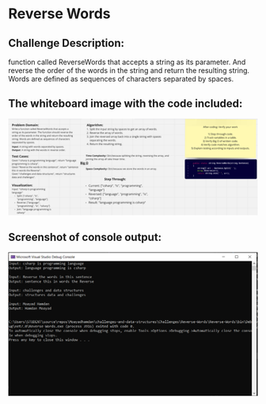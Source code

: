 ﻿# Reverse Words

## Challenge Description:
function called ReverseWords that accepts a string as its parameter. And reverse the order of the words in the string and return the resulting string. Words are defined as sequences of characters separated by spaces.

## The whiteboard image with the code included:
![Whiteboard Image](Assets/Reverse%20Words.PNG)

## Screenshot of console output:
![Console Output](Assets/screenshot%20of%20console%20output.PNG)







